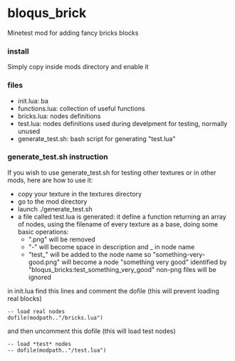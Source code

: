 # bloqus_brick
Minetest mod for adding fancy bricks blocks

### install
Simply copy inside mods directory and enable it

### files
* init.lua: ba
* functions.lua: collection of useful functions
* bricks.lua: nodes definitions
* test.lua: nodes definitions used during develpment for testing, normally unused
* generate_test.sh: bash script for generating "test.lua"

### generate_test.sh instruction
If you wish to use generate_test.sh for testing other textures or in other mods, here are how to use it:
* copy your texture in the textures directory
* go to the mod directory
* launch ./generate_test.sh
* a file called test.lua is generated: it define a function returning an array of nodes, using the filename of every texture as a base, doing some basic operations:
  * ".png" will be removed
  * "-" will become space in description and _ in node name
  * "test_" will be added to the node name
  so "something-very-good.png" will become a node "something very good" identified by "bloqus_bricks:test_something_very_good"
non-png files will be ignored

in init.lua find this lines and comment the dofile (this will prevent loading real blocks)
```
-- load real nodes
dofile(modpath.."/bricks.lua")
```
and then uncomment this dofile (this will load test nodes)
```
-- load *test* nodes
-- dofile(modpath.."/test.lua")
```
